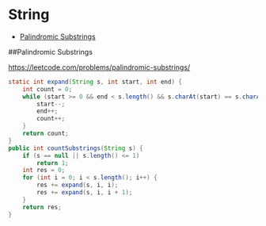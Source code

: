 # String

+ [Palindromic Substrings](palindromic-substrings)

##Palindromic Substrings

https://leetcode.com/problems/palindromic-substrings/

```java
static int expand(String s, int start, int end) {
    int count = 0;
    while (start >= 0 && end < s.length() && s.charAt(start) == s.charAt(end)) {
        start--;
        end++;
        count++;
    }
    return count;
}
public int countSubstrings(String s) {
    if (s == null || s.length() <= 1)
        return 1;
    int res = 0;
    for (int i = 0; i < s.length(); i++) {
        res += expand(s, i, i);
        res += expand(s, i, i + 1);
    }
    return res;
}
```